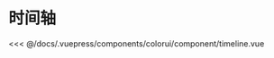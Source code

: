 # 时间轴

<baseComponent-codeBox
  title=""
  description=""
  onlineLink="">
  <colorui-component-timeline/>
  <!-- 这里直接设置 引入的展示代码 ；注意引入代码一定不能缩进！！！否则不能生效！-->
  <highlight-code slot="codeText" lang="vue">
<<< @/docs/.vuepress/components/colorui/component/timeline.vue
  </highlight-code>
</baseComponent-codeBox>